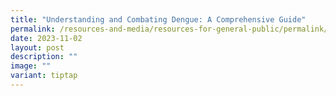 ```yaml
---
title: "Understanding and Combating Dengue: A Comprehensive Guide"
permalink: /resources-and-media/resources-for-general-public/permalink/
date: 2023-11-02
layout: post
description: ""
image: ""
variant: tiptap
---
```

